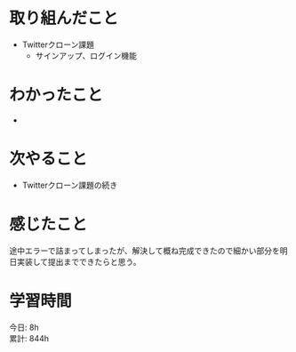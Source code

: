 # 取り組んだこと       
- Twitterクローン課題
  - サインアップ、ログイン機能    
# わかったこと  
-   
# 次やること  
-  Twitterクローン課題の続き
# 感じたこと 
途中エラーで詰まってしまったが、解決して概ね完成できたので細かい部分を明日実装して提出までできたらと思う。  
# 学習時間 
今日: 8h           
累計: 844h      
